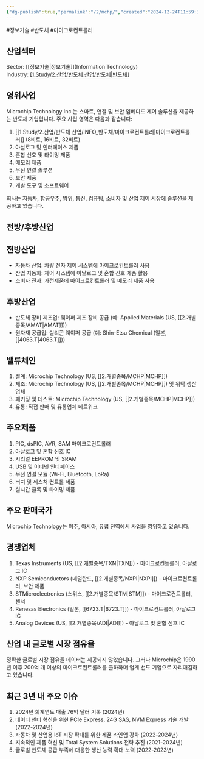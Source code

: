 ```yaml
---
{"dg-publish":true,"permalink":"/2/mchp/","created":"2024-12-24T11:59:32.066+09:00","updated":"2025-07-29T21:37:04.891+09:00"}
---
```


#정보기술 #반도체 #마이크로컨트롤러

## 산업섹터

Sector: [[정보기술\|정보기술]](Information Technology)  
Industry: [[1.Study/2.산업/반도체 산업/반도체\|반도체]](Semiconductors)

## 영위사업

Microchip Technology Inc.는 스마트, 연결 및 보안 임베디드 제어 솔루션을 제공하는 반도체 기업입니다. 주요 사업 영역은 다음과 같습니다:

1. [[1.Study/2.산업/반도체 산업/INFO_반도체/마이크로컨트롤러\|마이크로컨트롤러]] (8비트, 16비트, 32비트)
2. 아날로그 및 인터페이스 제품
3. 혼합 신호 및 타이밍 제품
4. 메모리 제품
5. 무선 연결 솔루션
6. 보안 제품
7. 개발 도구 및 소프트웨어

회사는 자동차, 항공우주, 방위, 통신, 컴퓨팅, 소비자 및 산업 제어 시장에 솔루션을 제공하고 있습니다.

## 전방/후방산업

## 전방산업

- 자동차 산업: 차량 전자 제어 시스템에 마이크로컨트롤러 사용
- 산업 자동화: 제어 시스템에 아날로그 및 혼합 신호 제품 활용
- 소비자 전자: 가전제품에 마이크로컨트롤러 및 메모리 제품 사용

## 후방산업

- 반도체 장비 제조업: 웨이퍼 제조 장비 공급 (예: Applied Materials (US, [[2.개별종목/AMAT\|AMAT]]))
- 원자재 공급업: 실리콘 웨이퍼 공급 (예: Shin-Etsu Chemical (일본, [[4063.T\|4063.T]]))

## 밸류체인

1. 설계: Microchip Technology (US, [[2.개별종목/MCHP\|MCHP]])
2. 제조: Microchip Technology (US, [[2.개별종목/MCHP\|MCHP]]) 및 위탁 생산업체
3. 패키징 및 테스트: Microchip Technology (US, [[2.개별종목/MCHP\|MCHP]])
4. 유통: 직접 판매 및 유통업체 네트워크

## 주요제품

1. PIC, dsPIC, AVR, SAM 마이크로컨트롤러
2. 아날로그 및 혼합 신호 IC
3. 시리얼 EEPROM 및 SRAM
4. USB 및 이더넷 인터페이스
5. 무선 연결 모듈 (Wi-Fi, Bluetooth, LoRa)
6. 터치 및 제스처 컨트롤 제품
7. 실시간 클록 및 타이밍 제품

## 주요 판매국가

Microchip Technology는 미주, 아시아, 유럽 전역에서 사업을 영위하고 있습니다.

## 경쟁업체

1. Texas Instruments (US, [[2.개별종목/TXN\|TXN]]) - 마이크로컨트롤러, 아날로그 IC
2. NXP Semiconductors (네덜란드, [[2.개별종목/NXPI\|NXPI]]) - 마이크로컨트롤러, 보안 제품
3. STMicroelectronics (스위스, [[2.개별종목/STM\|STM]]) - 마이크로컨트롤러, 센서
4. Renesas Electronics (일본, [[6723.T\|6723.T]]) - 마이크로컨트롤러, 아날로그 IC
5. Analog Devices (US, [[2.개별종목/ADI\|ADI]]) - 아날로그 및 혼합 신호 IC

## 산업 내 글로벌 시장 점유율

정확한 글로벌 시장 점유율 데이터는 제공되지 않았습니다. 그러나 Microchip은 1990년 이후 200억 개 이상의 마이크로컨트롤러를 출하하며 업계 선도 기업으로 자리매김하고 있습니다.

## 최근 3년 내 주요 이슈

1. 2024년 회계연도 매출 76억 달러 기록 (2024년)
2. 데이터 센터 혁신을 위한 PCIe Express, 24G SAS, NVM Express 기술 개발 (2022-2024년)
3. 자동차 및 산업용 IoT 시장 확대를 위한 제품 라인업 강화 (2022-2024년)
4. 지속적인 제품 혁신 및 Total System Solutions 전략 추진 (2021-2024년)
5. 글로벌 반도체 공급 부족에 대응한 생산 능력 확대 노력 (2022-2023년)